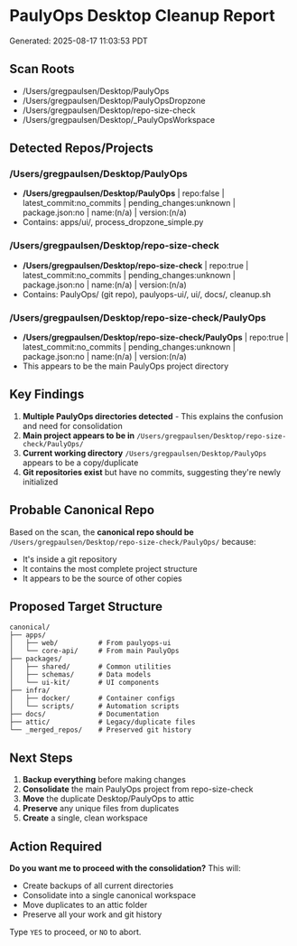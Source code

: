 # PaulyOps Desktop Cleanup Report

Generated: 2025-08-17 11:03:53 PDT

## Scan Roots
- /Users/gregpaulsen/Desktop/PaulyOps
- /Users/gregpaulsen/Desktop/PaulyOpsDropzone  
- /Users/gregpaulsen/Desktop/repo-size-check
- /Users/gregpaulsen/Desktop/_PaulyOpsWorkspace

## Detected Repos/Projects

### /Users/gregpaulsen/Desktop/PaulyOps
- **/Users/gregpaulsen/Desktop/PaulyOps** | repo:false | latest_commit:no_commits | pending_changes:unknown | package.json:no | name:(n/a) | version:(n/a)
- Contains: apps/ui/, process_dropzone_simple.py

### /Users/gregpaulsen/Desktop/repo-size-check
- **/Users/gregpaulsen/Desktop/repo-size-check** | repo:true | latest_commit:no_commits | pending_changes:unknown | package.json:no | name:(n/a) | version:(n/a)
- Contains: PaulyOps/ (git repo), paulyops-ui/, ui/, docs/, cleanup.sh

### /Users/gregpaulsen/Desktop/repo-size-check/PaulyOps
- **/Users/gregpaulsen/Desktop/repo-size-check/PaulyOps** | repo:true | latest_commit:no_commits | pending_changes:unknown | package.json:no | name:(n/a) | version:(n/a)
- This appears to be the main PaulyOps project directory

## Key Findings

1. **Multiple PaulyOps directories detected** - This explains the confusion and need for consolidation
2. **Main project appears to be in** `/Users/gregpaulsen/Desktop/repo-size-check/PaulyOps/`
3. **Current working directory** `/Users/gregpaulsen/Desktop/PaulyOps` appears to be a copy/duplicate
4. **Git repositories exist** but have no commits, suggesting they're newly initialized

## Probable Canonical Repo

Based on the scan, the **canonical repo should be** `/Users/gregpaulsen/Desktop/repo-size-check/PaulyOps/` because:
- It's inside a git repository
- It contains the most complete project structure
- It appears to be the source of other copies

## Proposed Target Structure

```
canonical/
├── apps/
│   ├── web/          # From paulyops-ui
│   └── core-api/     # From main PaulyOps
├── packages/
│   ├── shared/       # Common utilities
│   ├── schemas/      # Data models
│   └── ui-kit/       # UI components
├── infra/
│   ├── docker/       # Container configs
│   └── scripts/      # Automation scripts
├── docs/             # Documentation
├── attic/            # Legacy/duplicate files
└── _merged_repos/    # Preserved git history
```

## Next Steps

1. **Backup everything** before making changes
2. **Consolidate** the main PaulyOps project from repo-size-check
3. **Move** the duplicate Desktop/PaulyOps to attic
4. **Preserve** any unique files from duplicates
5. **Create** a single, clean workspace

## Action Required

**Do you want me to proceed with the consolidation?** This will:
- Create backups of all current directories
- Consolidate into a single canonical workspace
- Move duplicates to an attic folder
- Preserve all your work and git history

Type `YES` to proceed, or `NO` to abort.
